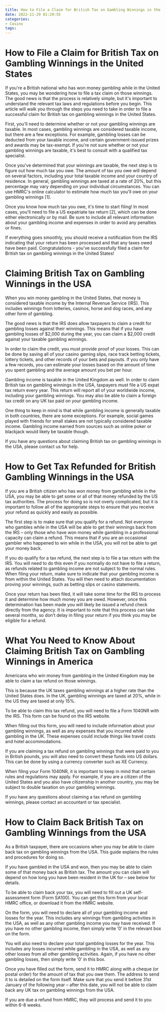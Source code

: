 ```yaml
---
title: How to File a Claim for British Tax on Gambling Winnings in the United States
date: 2022-11-29 01:29:55
categories:
- Casino
tags:
---
```



#  How to File a Claim for British Tax on Gambling Winnings in the United States

If you're a British national who has won money gambling while in the United States, you may be wondering how to file a tax claim on those winnings. The good news is that the process is relatively simple, but it's important to understand the relevant tax laws and regulations before you begin. This article will walk you through the steps you need to take in order to file a successful claim for British tax on gambling winnings in the United States.

First, you'll need to determine whether or not your gambling winnings are taxable. In most cases, gambling winnings are considered taxable income, but there are a few exceptions. For example, gambling losses can be deducted from your taxable income, and certain government-issued prizes and awards may be tax-exempt. If you're not sure whether or not your gambling winnings are taxable, it's best to consult with a qualified tax specialist.

Once you've determined that your winnings are taxable, the next step is to figure out how much tax you owe. The amount of tax you owe will depend on several factors, including your total taxable income and your country of residence. In general, gambling winnings are taxed at a rate of 20%, but this percentage may vary depending on your individual circumstances. You can use HMRC's online calculator to estimate how much tax you'll owe on your gambling winnings [1].

Once you know how much tax you owe, it's time to start filing! In most cases, you'll need to file a US expatriate tax return [2], which can be done either electronically or by mail. Be sure to include all relevant information about your gambling income and expenses in order to avoid any penalties or fines.

If everything goes smoothly, you should receive a notification from the IRS indicating that your return has been processed and that any taxes owed have been paid. Congratulations - you've successfully filed a claim for British tax on gambling winnings in the United States!

#  Claiming British Tax on Gambling Winnings in the USA

When you win money gambling in the United States, that money is considered taxable income by the Internal Revenue Service (IRS). This includes winnings from lotteries, casinos, horse and dog races, and any other form of gambling.

The good news is that the IRS does allow taxpayers to claim a credit for gambling losses against their winnings. This means that if you have gambling losses of $2,000 during the year, you can claim a $2,000 credit against your taxable gambling winnings.

In order to claim the credit, you must provide proof of your losses. This can be done by saving all of your casino gaming slips, race track betting tickets, lottery tickets, and other records of your bets and payouts. If you only have a few records, you can estimate your losses based on the amount of time you spent gambling and the average amount you bet per hour.

Gambling income is taxable in the United Kingdom as well. In order to claim British tax on gambling winnings in the USA, taxpayers must file a US expat tax return every year. This return will report all of your worldwide income, including your gambling winnings. You may also be able to claim a foreign tax credit on any UK tax paid on your gambling income.

One thing to keep in mind is that while gambling income is generally taxable in both countries, there are some exceptions. For example, social games played with friends for small stakes are not typically considered taxable income. Gambling income earned from sources such as online poker or blackjack would likely be taxable though.

If you have any questions about claiming British tax on gambling winnings in the USA, please contact us for help.

#  How to Get Tax Refunded for British Gambling Winnings in the USA

If you are a British citizen who has won money from gambling while in the USA, you may be able to get some or all of that money refunded by the US tax authorities. The process for doing so is not overly complicated, but it is important to follow all of the appropriate steps to ensure that you receive your refund as quickly and easily as possible.

The first step is to make sure that you qualify for a refund. Not everyone who gambles while in the USA will be able to get their winnings back from the IRS – only those who have won money while gambling in a professional capacity can claim a refund. This means that if you are an occasional gambler who happened to win while in the USA, you will not be able to get your money back.

If you do qualify for a tax refund, the next step is to file a tax return with the IRS. You will need to do this even if you normally do not have to file a return, as refunds related to gambling income are not subject to the normal rules. When filing your return, make sure to indicate that your gambling income is from within the United States. You will then need to attach documentation proving your winnings, such as betting slips or casino statements.

Once your return has been filed, it will take some time for the IRS to process it and determine how much money you are owed. However, once this determination has been made you will likely be issued a refund check directly from the agency. It is important to note that this process can take several months, so don’t delay in filing your return if you think you may be eligible for a refund.

#  What You Need to Know About Claiming British Tax on Gambling Winnings in America 

Americans who win money from gambling in the United Kingdom may be able to claim a tax refund on those winnings.

This is because the UK taxes gambling winnings at a higher rate than the United States does. In the UK, gambling winnings are taxed at 20%, while in the US they are taxed at only 15%.

To be able to claim this tax refund, you will need to file a Form 1040NR with the IRS. This form can be found on the IRS website.

When filling out this form, you will need to include information about your gambling winnings, as well as any expenses that you incurred while gambling in the UK. These expenses could include things like travel costs and hotel accommodations.

If you are claiming a tax refund on gambling winnings that were paid to you in British pounds, you will also need to convert these funds into US dollars. This can be done by using a currency converter such as XE Currency.

When filing your Form 1040NR, it is important to keep in mind that certain rules and regulations may apply. For example, if you are a citizen of the United States and you also have citizenship in another country, you may be subject to double taxation on your gambling winnings.

If you have any questions about claiming a tax refund on gambling winnings, please contact an accountant or tax specialist.

#  How to Claim Back British Tax on Gambling Winnings from the USA

As a British taxpayer, there are occasions when you may be able to claim back tax on gambling winnings from the USA. This guide explains the rules and procedures for doing so.

If you have gambled in the USA and won, then you may be able to claim some of that money back as British tax. The amount you can claim will depend on how long you have been resident in the UK for – see below for details.

To be able to claim back your tax, you will need to fill out a UK self-assessment form (Form SA100). You can get this form from your local HMRC office, or download it from the HMRC website.

On the form, you will need to declare all of your gambling income and losses for the year. This includes any winnings from gambling activities in the USA, as well as any other gambling income you may have received. If you have no other gambling income, then simply write ‘0’ in the relevant box on the form.

You will also need to declare your total gambling losses for the year. This includes any losses incurred while gambling in the USA, as well as any other losses from all other gambling activities. Again, if you have no other gambling losses, then simply write ‘0’ in this box.

Once you have filled out the form, send it to HMRC along with a cheque (or postal order) for the amount of tax that you owe them. The address to send it to is detailed on the form itself. Make sure that you send it before 31st January of the following year – after this date, you will not be able to claim back any UK tax on gambling winnings from the USA.

If you are due a refund from HMRC, they will process and send it to you within 6-8 weeks.